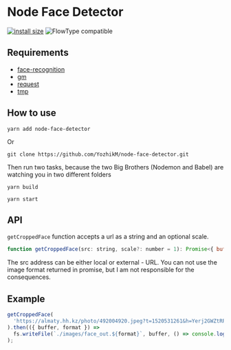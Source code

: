 # Node Face Detector

[![install size](https://packagephobia.now.sh/badge?p=node-face-detector@1.0.2)](https://packagephobia.now.sh/result?p=node-face-detector@1.0.2)
![FlowType compatible](https://img.shields.io/badge/flowtype-compatible-brightgreen.svg)

## Requirements

* [face-recognition](https://github.com/justadudewhohacks/face-recognition.js)
* [gm](https://github.com/aheckmann/gm)
* [request](https://github.com/request/request)
* [tmp](https://github.com/raszi/node-tmp)

## How to use

```
yarn add node-face-detector
```

Or

```
git clone https://github.com/YozhikM/node-face-detector.git
```

Then run two tasks, because the two Big Brothers (Nodemon and Babel) are watching you in two different folders

```
yarn build

yarn start
```

## API

`getCroppedFace` function accepts a url as a string and an optional scale.

```js
function getCroppedFace(src: string, scale?: number = 1): Promise<{ buffer: Buffer, format: string }>
```

The src address can be either local or external - URL.
You can not use the image format returned in promise, but I am not responsible for the consequences.

## Example

```js
getCroppedFace(
  'https://almaty.hh.kz/photo/492004920.jpeg?t=1520531261&h=Yerj2GWZtRPEUR6cQFGSjw'
).then(({ buffer, format }) =>
  fs.writeFile(`./images/face_out.${format}`, buffer, () => console.log('file writted'))
);
```
